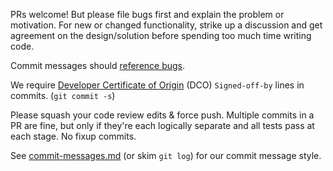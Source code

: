 PRs welcome! But please file bugs first and explain the problem or
motivation. For new or changed functionality, strike up a discussion
and get agreement on the design/solution before spending too much time writing
code.

Commit messages should [reference
bugs](https://docs.github.com/en/github/writing-on-github/autolinked-references-and-urls).

We require [Developer Certificate of
Origin](https://en.wikipedia.org/wiki/Developer_Certificate_of_Origin) (DCO)
`Signed-off-by` lines in commits. (`git commit -s`)

Please squash your code review edits & force push. Multiple commits in
a PR are fine, but only if they're each logically separate and all tests pass
at each stage. No fixup commits.

See [commit-messages.md](docs/commit-messages.md) (or skim `git log`) for our commit message style.
